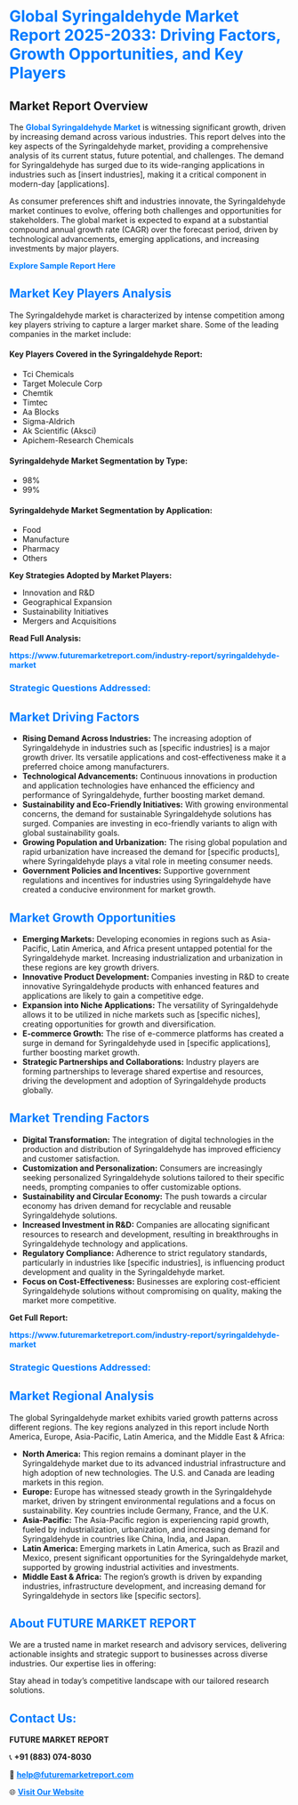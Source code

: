 <h1 style="color: #007BFF;">Global Syringaldehyde Market Report 2025-2033: Driving Factors, Growth Opportunities, and Key Players</h1>

<section id="overview">
<h2>Market Report Overview</h2>
<p>The <a href="https://www.futuremarketreport.com/industry-report/syringaldehyde-market" style="color: #007BFF; text-decoration: none;"><strong>Global Syringaldehyde Market</strong></a> is witnessing significant growth, driven by increasing demand across various industries. This report delves into the key aspects of the Syringaldehyde market, providing a comprehensive analysis of its current status, future potential, and challenges. The demand for Syringaldehyde has surged due to its wide-ranging applications in industries such as [insert industries], making it a critical component in modern-day [applications].</p>
<p>As consumer preferences shift and industries innovate, the Syringaldehyde market continues to evolve, offering both challenges and opportunities for stakeholders. The global market is expected to expand at a substantial compound annual growth rate (CAGR) over the forecast period, driven by technological advancements, emerging applications, and increasing investments by major players.</p>
</section>

<section id="overview">
<p><a href="https://www.futuremarketreport.com/request-sample/reportId=30519" style="color: #007BFF; text-decoration: none;"><strong>Explore Sample Report Here</strong></a></p>
</section>

<section id="key-players">
<h2 style="color: #007BFF;">Market Key Players Analysis</h2>
<p>The Syringaldehyde market is characterized by intense competition among key players striving to capture a larger market share. Some of the leading companies in the market include:</p>
<h4>Key Players Covered in the Syringaldehyde Report:</h4>
<ul><li>Tci Chemicals</li><li>Target Molecule Corp</li><li>Chemtik</li><li>Timtec</li><li>Aa Blocks</li><li>Sigma-Aldrich</li><li>Ak Scientific (Aksci)</li><li>Apichem-Research Chemicals</li></ul>
<h4>Syringaldehyde Market Segmentation by Type:</h4>
<ul><li>98%</li><li>99%</li></ul>

<h4>Syringaldehyde Market Segmentation by Application:</h4>
<ul><li>Food</li><li>Manufacture</li><li>Pharmacy</li><li>Others</li></ul>
<p><strong>Key Strategies Adopted by Market Players:</strong></p>
<ul>
<li>Innovation and R&D</li>
<li>Geographical Expansion</li>
<li>Sustainability Initiatives</li>
<li>Mergers and Acquisitions</li>
</ul>
</section>

<section>
<p><strong>Read Full Analysis: </strong></p><a href="https://www.futuremarketreport.com/industry-report/syringaldehyde-market" style="color: #007BFF; text-decoration: none;"><strong>https://www.futuremarketreport.com/industry-report/syringaldehyde-market</strong></a>
<h3 style="color: #007BFF;">Strategic Questions Addressed:</h3>
</section>

<section id="driving-factors">
<h2 style="color: #007BFF;">Market Driving Factors</h2>
<ul>
<li><strong>Rising Demand Across Industries:</strong> The increasing adoption of Syringaldehyde in industries such as [specific industries] is a major growth driver. Its versatile applications and cost-effectiveness make it a preferred choice among manufacturers.</li>
<li><strong>Technological Advancements:</strong> Continuous innovations in production and application technologies have enhanced the efficiency and performance of Syringaldehyde, further boosting market demand.</li>
<li><strong>Sustainability and Eco-Friendly Initiatives:</strong> With growing environmental concerns, the demand for sustainable Syringaldehyde solutions has surged. Companies are investing in eco-friendly variants to align with global sustainability goals.</li>
<li><strong>Growing Population and Urbanization:</strong> The rising global population and rapid urbanization have increased the demand for [specific products], where Syringaldehyde plays a vital role in meeting consumer needs.</li>
<li><strong>Government Policies and Incentives:</strong> Supportive government regulations and incentives for industries using Syringaldehyde have created a conducive environment for market growth.</li>
</ul>
</section>

<section id="growth-opportunities">
<h2 style="color: #007BFF;">Market Growth Opportunities</h2>
<ul>
<li><strong>Emerging Markets:</strong> Developing economies in regions such as Asia-Pacific, Latin America, and Africa present untapped potential for the Syringaldehyde market. Increasing industrialization and urbanization in these regions are key growth drivers.</li>
<li><strong>Innovative Product Development:</strong> Companies investing in R&D to create innovative Syringaldehyde products with enhanced features and applications are likely to gain a competitive edge.</li>
<li><strong>Expansion into Niche Applications:</strong> The versatility of Syringaldehyde allows it to be utilized in niche markets such as [specific niches], creating opportunities for growth and diversification.</li>
<li><strong>E-commerce Growth:</strong> The rise of e-commerce platforms has created a surge in demand for Syringaldehyde used in [specific applications], further boosting market growth.</li>
<li><strong>Strategic Partnerships and Collaborations:</strong> Industry players are forming partnerships to leverage shared expertise and resources, driving the development and adoption of Syringaldehyde products globally.</li>
</ul>
</section>

<section id="trending-factors">
<h2 style="color: #007BFF;">Market Trending Factors</h2>
<ul>
<li><strong>Digital Transformation:</strong> The integration of digital technologies in the production and distribution of Syringaldehyde has improved efficiency and customer satisfaction.</li>
<li><strong>Customization and Personalization:</strong> Consumers are increasingly seeking personalized Syringaldehyde solutions tailored to their specific needs, prompting companies to offer customizable options.</li>
<li><strong>Sustainability and Circular Economy:</strong> The push towards a circular economy has driven demand for recyclable and reusable Syringaldehyde solutions.</li>
<li><strong>Increased Investment in R&D:</strong> Companies are allocating significant resources to research and development, resulting in breakthroughs in Syringaldehyde technology and applications.</li>
<li><strong>Regulatory Compliance:</strong> Adherence to strict regulatory standards, particularly in industries like [specific industries], is influencing product development and quality in the Syringaldehyde market.</li>
<li><strong>Focus on Cost-Effectiveness:</strong> Businesses are exploring cost-efficient Syringaldehyde solutions without compromising on quality, making the market more competitive.</li>
</ul>
</section>

<section>
<p><strong>Get Full Report: </strong></p><a href="https://www.futuremarketreport.com/industry-report/syringaldehyde-market" style="color: #007BFF; text-decoration: none;"><strong>https://www.futuremarketreport.com/industry-report/syringaldehyde-market</strong></a>
<h3 style="color: #007BFF;">Strategic Questions Addressed:</h3>
</section>


<section id="regional-analysis">
<h2 style="color: #007BFF;">Market Regional Analysis</h2>
<p>The global Syringaldehyde market exhibits varied growth patterns across different regions. The key regions analyzed in this report include North America, Europe, Asia-Pacific, Latin America, and the Middle East & Africa:</p>
<ul>
<li><strong>North America:</strong> This region remains a dominant player in the Syringaldehyde market due to its advanced industrial infrastructure and high adoption of new technologies. The U.S. and Canada are leading markets in this region.</li>
<li><strong>Europe:</strong> Europe has witnessed steady growth in the Syringaldehyde market, driven by stringent environmental regulations and a focus on sustainability. Key countries include Germany, France, and the U.K.</li>
<li><strong>Asia-Pacific:</strong> The Asia-Pacific region is experiencing rapid growth, fueled by industrialization, urbanization, and increasing demand for Syringaldehyde in countries like China, India, and Japan.</li>
<li><strong>Latin America:</strong> Emerging markets in Latin America, such as Brazil and Mexico, present significant opportunities for the Syringaldehyde market, supported by growing industrial activities and investments.</li>
<li><strong>Middle East & Africa:</strong> The region’s growth is driven by expanding industries, infrastructure development, and increasing demand for Syringaldehyde in sectors like [specific sectors].</li>
</ul>
</section>

<footer>
<h2 style="color: #007BFF;">About FUTURE MARKET REPORT</h2>
<p>We are a trusted name in market research and advisory services, delivering actionable insights and strategic support to businesses across diverse industries. Our expertise lies in offering:</p>

<p>Stay ahead in today’s competitive landscape with our tailored research solutions.</p>

<h2 style="color: #007BFF;">Contact Us:</h2>
<p><strong>FUTURE MARKET REPORT</strong></p>
<p>📞 <strong>+91 (883) 074-8030</strong></p>
<p>📧 <strong><a href="mailto:help@futuremarketreport.com" style="color: #007BFF;">help@futuremarketreport.com</a></strong></p>
<p>🌐 <strong><a href="https://www.futuremarketreport.com/" style="color: #007BFF;">Visit Our Website</a></strong></p>
</footer>